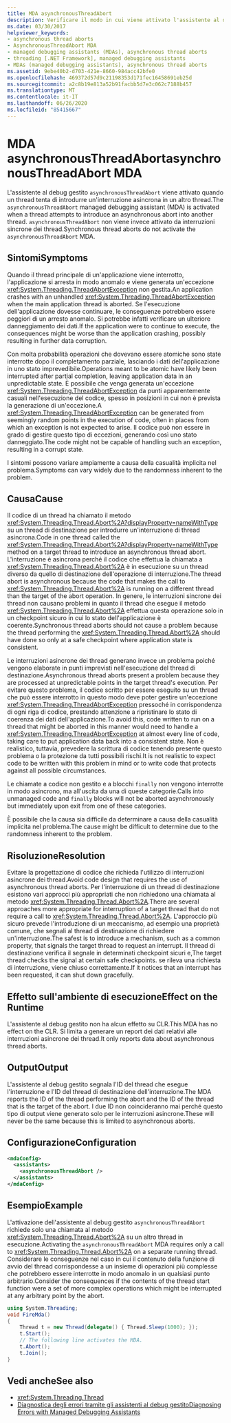 ```yaml
---
title: MDA asynchronousThreadAbort
description: Verificare il modo in cui viene attivato l'assistente al debug gestito asynchronousThreadAbort quando un thread tenta di inserire un'interruzione asincrona in un altro thread.
ms.date: 03/30/2017
helpviewer_keywords:
- asynchronous thread aborts
- AsynchronousThreadAbort MDA
- managed debugging assistants (MDAs), asynchronous thread aborts
- threading [.NET Framework], managed debugging assistants
- MDAs (managed debugging assistants), asynchronous thread aborts
ms.assetid: 9ebe40b2-d703-421e-8660-984acc42bfe0
ms.openlocfilehash: 469372d57d9c21198353d171fec16458691eb25d
ms.sourcegitcommit: a2c8b19e813a52b91facbb5d7e3c062c7188b457
ms.translationtype: MT
ms.contentlocale: it-IT
ms.lasthandoff: 06/26/2020
ms.locfileid: "85415667"
---
```

# <a name="asynchronousthreadabort-mda"></a><span data-ttu-id="e0c18-103">MDA asynchronousThreadAbort</span><span class="sxs-lookup"><span data-stu-id="e0c18-103">asynchronousThreadAbort MDA</span></span>
<span data-ttu-id="e0c18-104">L'assistente al debug gestito `asynchronousThreadAbort` viene attivato quando un thread tenta di introdurre un'interruzione asincrona in un altro thread.</span><span class="sxs-lookup"><span data-stu-id="e0c18-104">The `asynchronousThreadAbort` managed debugging assistant (MDA) is activated when a thread attempts to introduce an asynchronous abort into another thread.</span></span> <span data-ttu-id="e0c18-105">`asynchronousThreadAbort` non viene invece attivato da interruzioni sincrone dei thread.</span><span class="sxs-lookup"><span data-stu-id="e0c18-105">Synchronous thread aborts do not activate the `asynchronousThreadAbort` MDA.</span></span>

## <a name="symptoms"></a><span data-ttu-id="e0c18-106">Sintomi</span><span class="sxs-lookup"><span data-stu-id="e0c18-106">Symptoms</span></span>
 <span data-ttu-id="e0c18-107">Quando il thread principale di un'applicazione viene interrotto, l'applicazione si arresta in modo anomalo e viene generata un'eccezione <xref:System.Threading.ThreadAbortException> non gestita.</span><span class="sxs-lookup"><span data-stu-id="e0c18-107">An application crashes with an unhandled <xref:System.Threading.ThreadAbortException> when the main application thread is aborted.</span></span> <span data-ttu-id="e0c18-108">Se l'esecuzione dell'applicazione dovesse continuare, le conseguenze potrebbero essere peggiori di un arresto anomalo. Si potrebbe infatti verificare un ulteriore danneggiamento dei dati.</span><span class="sxs-lookup"><span data-stu-id="e0c18-108">If the application were to continue to execute, the consequences might be worse than the application crashing, possibly resulting in further data corruption.</span></span>

 <span data-ttu-id="e0c18-109">Con molta probabilità operazioni che dovevano essere atomiche sono state interrotte dopo il completamento parziale, lasciando i dati dell'applicazione in uno stato imprevedibile.</span><span class="sxs-lookup"><span data-stu-id="e0c18-109">Operations meant to be atomic have likely been interrupted after partial completion, leaving application data in an unpredictable state.</span></span> <span data-ttu-id="e0c18-110">È possibile che venga generata un'eccezione <xref:System.Threading.ThreadAbortException> da punti apparentemente casuali nell'esecuzione del codice, spesso in posizioni in cui non è prevista la generazione di un'eccezione.</span><span class="sxs-lookup"><span data-stu-id="e0c18-110">A <xref:System.Threading.ThreadAbortException> can be generated from seemingly random points in the execution of code, often in places from which an exception is not expected to arise.</span></span> <span data-ttu-id="e0c18-111">Il codice può non essere in grado di gestire questo tipo di eccezioni, generando così uno stato danneggiato.</span><span class="sxs-lookup"><span data-stu-id="e0c18-111">The code might not be capable of handling such an exception, resulting in a corrupt state.</span></span>

 <span data-ttu-id="e0c18-112">I sintomi possono variare ampiamente a causa della casualità implicita nel problema.</span><span class="sxs-lookup"><span data-stu-id="e0c18-112">Symptoms can vary widely due to the randomness inherent to the problem.</span></span>

## <a name="cause"></a><span data-ttu-id="e0c18-113">Causa</span><span class="sxs-lookup"><span data-stu-id="e0c18-113">Cause</span></span>
 <span data-ttu-id="e0c18-114">Il codice di un thread ha chiamato il metodo <xref:System.Threading.Thread.Abort%2A?displayProperty=nameWithType> su un thread di destinazione per introdurre un'interruzione di thread asincrona.</span><span class="sxs-lookup"><span data-stu-id="e0c18-114">Code in one thread called the <xref:System.Threading.Thread.Abort%2A?displayProperty=nameWithType> method on a target thread to introduce an asynchronous thread abort.</span></span> <span data-ttu-id="e0c18-115">L'interruzione è asincrona perché il codice che effettua la chiamata a <xref:System.Threading.Thread.Abort%2A> è in esecuzione su un thread diverso da quello di destinazione dell'operazione di interruzione.</span><span class="sxs-lookup"><span data-stu-id="e0c18-115">The thread abort is asynchronous because the code that makes the call to <xref:System.Threading.Thread.Abort%2A> is running on a different thread than the target of the abort operation.</span></span> <span data-ttu-id="e0c18-116">In genere, le interruzioni sincrone dei thread non causano problemi in quanto il thread che esegue il metodo <xref:System.Threading.Thread.Abort%2A> effettua questa operazione solo in un checkpoint sicuro in cui lo stato dell'applicazione è coerente.</span><span class="sxs-lookup"><span data-stu-id="e0c18-116">Synchronous thread aborts should not cause a problem because the thread performing the <xref:System.Threading.Thread.Abort%2A> should have done so only at a safe checkpoint where application state is consistent.</span></span>

 <span data-ttu-id="e0c18-117">Le interruzioni asincrone dei thread generano invece un problema poiché vengono elaborate in punti imprevisti nell'esecuzione del thread di destinazione.</span><span class="sxs-lookup"><span data-stu-id="e0c18-117">Asynchronous thread aborts present a problem because they are processed at unpredictable points in the target thread's execution.</span></span> <span data-ttu-id="e0c18-118">Per evitare questo problema, il codice scritto per essere eseguito su un thread che può essere interrotto in questo modo deve poter gestire un'eccezione <xref:System.Threading.ThreadAbortException> pressoché in corrispondenza di ogni riga di codice, prestando attenzione a ripristinare lo stato di coerenza dei dati dell'applicazione.</span><span class="sxs-lookup"><span data-stu-id="e0c18-118">To avoid this, code written to run on a thread that might be aborted in this manner would need to handle a <xref:System.Threading.ThreadAbortException> at almost every line of code, taking care to put application data back into a consistent state.</span></span> <span data-ttu-id="e0c18-119">Non è realistico, tuttavia, prevedere la scrittura di codice tenendo presente questo problema o la protezione da tutti possibili rischi.</span><span class="sxs-lookup"><span data-stu-id="e0c18-119">It is not realistic to expect code to be written with this problem in mind or to write code that protects against all possible circumstances.</span></span>

 <span data-ttu-id="e0c18-120">Le chiamate a codice non gestito e a blocchi `finally` non vengono interrotte in modo asincrono, ma all'uscita da una di queste categorie.</span><span class="sxs-lookup"><span data-stu-id="e0c18-120">Calls into unmanaged code and `finally` blocks will not be aborted asynchronously but immediately upon exit from one of these categories.</span></span>

 <span data-ttu-id="e0c18-121">È possibile che la causa sia difficile da determinare a causa della casualità implicita nel problema.</span><span class="sxs-lookup"><span data-stu-id="e0c18-121">The cause might be difficult to determine due to the randomness inherent to the problem.</span></span>

## <a name="resolution"></a><span data-ttu-id="e0c18-122">Risoluzione</span><span class="sxs-lookup"><span data-stu-id="e0c18-122">Resolution</span></span>
 <span data-ttu-id="e0c18-123">Evitare la progettazione di codice che richieda l'utilizzo di interruzioni asincrone dei thread.</span><span class="sxs-lookup"><span data-stu-id="e0c18-123">Avoid code design that requires the use of asynchronous thread aborts.</span></span> <span data-ttu-id="e0c18-124">Per l'interruzione di un thread di destinazione esistono vari approcci più appropriati che non richiedono una chiamata al metodo <xref:System.Threading.Thread.Abort%2A>.</span><span class="sxs-lookup"><span data-stu-id="e0c18-124">There are several approaches more appropriate for interruption of a target thread that do not require a call to <xref:System.Threading.Thread.Abort%2A>.</span></span> <span data-ttu-id="e0c18-125">L'approccio più sicuro prevede l'introduzione di un meccanismo, ad esempio una proprietà comune, che segnali al thread di destinazione di richiedere un'interruzione.</span><span class="sxs-lookup"><span data-stu-id="e0c18-125">The safest is to introduce a mechanism, such as a common property, that signals the target thread to request an interrupt.</span></span> <span data-ttu-id="e0c18-126">Il thread di destinazione verifica il segnale in determinati checkpoint sicuri e,</span><span class="sxs-lookup"><span data-stu-id="e0c18-126">The target thread checks the signal at certain safe checkpoints.</span></span> <span data-ttu-id="e0c18-127">se rileva una richiesta di interruzione, viene chiuso correttamente.</span><span class="sxs-lookup"><span data-stu-id="e0c18-127">If it notices that an interrupt has been requested, it can shut down gracefully.</span></span>

## <a name="effect-on-the-runtime"></a><span data-ttu-id="e0c18-128">Effetto sull'ambiente di esecuzione</span><span class="sxs-lookup"><span data-stu-id="e0c18-128">Effect on the Runtime</span></span>
 <span data-ttu-id="e0c18-129">L'assistente al debug gestito non ha alcun effetto su CLR.</span><span class="sxs-lookup"><span data-stu-id="e0c18-129">This MDA has no effect on the CLR.</span></span> <span data-ttu-id="e0c18-130">Si limita a generare un report dei dati relativi alle interruzioni asincrone dei thread.</span><span class="sxs-lookup"><span data-stu-id="e0c18-130">It only reports data about asynchronous thread aborts.</span></span>

## <a name="output"></a><span data-ttu-id="e0c18-131">Output</span><span class="sxs-lookup"><span data-stu-id="e0c18-131">Output</span></span>
 <span data-ttu-id="e0c18-132">L'assistente al debug gestito segnala l'ID del thread che esegue l'interruzione e l'ID del thread di destinazione dell'interruzione.</span><span class="sxs-lookup"><span data-stu-id="e0c18-132">The MDA reports the ID of the thread performing the abort and the ID of the thread that is the target of the abort.</span></span> <span data-ttu-id="e0c18-133">I due ID non coincideranno mai perché questo tipo di output viene generato solo per le interruzioni asincrone.</span><span class="sxs-lookup"><span data-stu-id="e0c18-133">These will never be the same because this is limited to asynchronous aborts.</span></span>

## <a name="configuration"></a><span data-ttu-id="e0c18-134">Configurazione</span><span class="sxs-lookup"><span data-stu-id="e0c18-134">Configuration</span></span>

```xml
<mdaConfig>
  <assistants>
    <asynchronousThreadAbort />
  </assistants>
</mdaConfig>
```

## <a name="example"></a><span data-ttu-id="e0c18-135">Esempio</span><span class="sxs-lookup"><span data-stu-id="e0c18-135">Example</span></span>
 <span data-ttu-id="e0c18-136">L'attivazione dell'assistente al debug gestito `asynchronousThreadAbort` richiede solo una chiamata al metodo <xref:System.Threading.Thread.Abort%2A> su un altro thread in esecuzione.</span><span class="sxs-lookup"><span data-stu-id="e0c18-136">Activating the `asynchronousThreadAbort` MDA requires only a call to <xref:System.Threading.Thread.Abort%2A> on a separate running thread.</span></span> <span data-ttu-id="e0c18-137">Considerare le conseguenze nel caso in cui il contenuto della funzione di avvio del thread corrispondesse a un insieme di operazioni più complesse che potrebbero essere interrotte in modo anomalo in un qualsiasi punto arbitrario.</span><span class="sxs-lookup"><span data-stu-id="e0c18-137">Consider the consequences if the contents of the thread start function were a set of more complex operations which might be interrupted at any arbitrary point by the abort.</span></span>

```csharp
using System.Threading;
void FireMda()
{
    Thread t = new Thread(delegate() { Thread.Sleep(1000); });
    t.Start();
    // The following line activates the MDA.
    t.Abort();
    t.Join();
}
```

## <a name="see-also"></a><span data-ttu-id="e0c18-138">Vedi anche</span><span class="sxs-lookup"><span data-stu-id="e0c18-138">See also</span></span>

- <xref:System.Threading.Thread>
- [<span data-ttu-id="e0c18-139">Diagnostica degli errori tramite gli assistenti al debug gestito</span><span class="sxs-lookup"><span data-stu-id="e0c18-139">Diagnosing Errors with Managed Debugging Assistants</span></span>](diagnosing-errors-with-managed-debugging-assistants.md)
